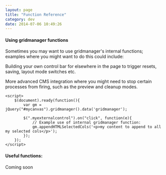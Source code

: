 ```yaml
---
layout: page
title: "Function Reference"
category: dev
date: 2014-07-06 10:49:26
---
```


#### Using gridmanager functions

Sometimes you may want to use gridmanager's internal functions; examples where you might want to do this could include:

Building your own control bar for elsewhere in the page to trigger resets, saving, layout mode switches etc.

More advanced CMS integration where you might need to stop certain processes from firing, such as the preview and cleanup modes.

	<script>
		$(document).ready(function(){ 
			var gm = jQuery("#mycanvas").gridmanager().data('gridmanager');
			
			$(".myexternalcontrol").on("click", function(e){
				// Example use of internal gridmanager function:
				gm.appendHTMLSelectedCols('<p>my content to append to all my selected cols</p>');
			});
		});
	</script> 

#### Useful functions:

Coming soon